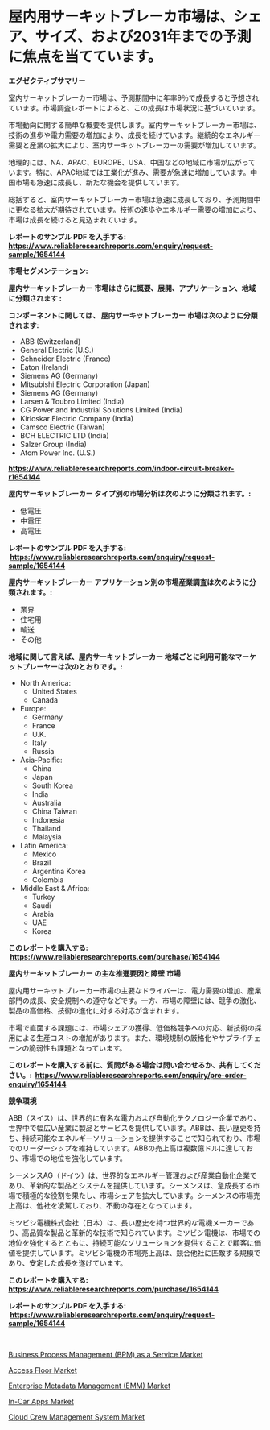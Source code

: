 <p><h1>屋内用サーキットブレーカ市場は、シェア、サイズ、および2031年までの予測に焦点を当てています。</h1></p><p><strong>エグゼクティブサマリー</strong></p>
<p><p>室内サーキットブレーカー市場は、予測期間中に年率9％で成長すると予想されています。市場調査レポートによると、この成長は市場状況に基づいています。</p><p>市場動向に関する簡単な概要を提供します。室内サーキットブレーカー市場は、技術の進歩や電力需要の増加により、成長を続けています。継続的なエネルギー需要と産業の拡大により、室内サーキットブレーカーの需要が増加しています。</p><p>地理的には、NA、APAC、EUROPE、USA、中国などの地域に市場が広がっています。特に、APAC地域では工業化が進み、需要が急速に増加しています。中国市場も急速に成長し、新たな機会を提供しています。</p><p>総括すると、室内サーキットブレーカー市場は急速に成長しており、予測期間中に更なる拡大が期待されています。技術の進歩やエネルギー需要の増加により、市場は成長を続けると見込まれています。</p></p>
<p><strong>レポートのサンプル PDF を入手する: <a href="https://www.reliableresearchreports.com/enquiry/request-sample/1654144">https://www.reliableresearchreports.com/enquiry/request-sample/1654144</a></strong></p>
<p><strong>市場セグメンテーション:</strong></p>
<p><strong> 屋内サーキットブレーカー 市場はさらに概要、展開、アプリケーション、地域に分類されます :</strong></p>
<p><strong>コンポーネントに関しては、 屋内サーキットブレーカー 市場は次のように分類されます: &nbsp;</strong></p>
<p><ul><li>ABB (Switzerland)</li><li>General Electric (U.S.)</li><li>Schneider Electric (France)</li><li>Eaton (Ireland)</li><li>Siemens AG (Germany)</li><li>Mitsubishi Electric Corporation (Japan)</li><li>Siemens AG (Germany)</li><li>Larsen & Toubro Limited (India)</li><li>CG Power and Industrial Solutions Limited (India)</li><li>Kirloskar Electric Company (India)</li><li>Camsco Electric (Taiwan)</li><li>BCH ELECTRIC LTD (India)</li><li>Salzer Group (India)</li><li>Atom Power Inc. (U.S.)</li></ul></p>
<p><strong><a href="https://www.reliableresearchreports.com/indoor-circuit-breaker-r1654144">https://www.reliableresearchreports.com/indoor-circuit-breaker-r1654144</a></strong></p>
<p><strong> 屋内サーキットブレーカー タイプ別の市場分析は次のように分類されます。:</strong></p>
<p><ul><li>低電圧</li><li>中電圧</li><li>高電圧</li></ul></p>
<p><strong>レポートのサンプル PDF を入手する: &nbsp;<a href="https://www.reliableresearchreports.com/enquiry/request-sample/1654144">https://www.reliableresearchreports.com/enquiry/request-sample/1654144</a></strong></p>
<p><strong> 屋内サーキットブレーカー アプリケーション別の市場産業調査は次のように分類されます。:</strong></p>
<p><ul><li>業界</li><li>住宅用</li><li>輸送</li><li>その他</li></ul></p>
<p><strong>地域に関して言えば、屋内サーキットブレーカー 地域ごとに利用可能なマーケットプレーヤーは次のとおりです。:</strong></p>
<p><ul>
    <li>
        North America:
        <ul>
            <li>United States</li>
            <li>Canada</li>
        </ul>
    </li>
    <li>
        Europe:
        <ul>
            <li>Germany</li>
            <li>France</li>
            <li>U.K.</li>
            <li>Italy</li>
            <li>Russia</li>
        </ul>
    </li>
    <li>
        Asia-Pacific:
        <ul>
            <li>China</li>
            <li>Japan</li>
            <li>South Korea</li>
            <li>India</li>
            <li>Australia</li>
            <li>China Taiwan</li>
            <li>Indonesia</li>
            <li>Thailand</li>
            <li>Malaysia</li>
        </ul>
    </li>
    <li>
        Latin America:
        <ul>
            <li>Mexico</li>
            <li>Brazil</li>
            <li>Argentina Korea</li>
            <li>Colombia</li>
        </ul>
    </li>
    <li>
        Middle East & Africa:
        <ul>
            <li>Turkey</li>
            <li>Saudi</li>
            <li>Arabia</li>
            <li>UAE</li>
            <li>Korea</li>
        </ul>
    </li>
    </ul></p>
<p><strong>このレポートを購入する: &nbsp;<a href="https://www.reliableresearchreports.com/purchase/1654144">https://www.reliableresearchreports.com/purchase/1654144</a></strong></p>
<p><strong>屋内サーキットブレーカー の主な推進要因と障壁 市場</strong></p>
<p><p>屋内用サーキットブレーカー市場の主要なドライバーは、電力需要の増加、産業部門の成長、安全規制への遵守などです。一方、市場の障壁には、競争の激化、製品の高価格、技術の進化に対する対応が含まれます。</p><p>市場で直面する課題には、市場シェアの獲得、低価格競争への対応、新技術の採用による生産コストの増加があります。また、環境規制の厳格化やサプライチェーンの脆弱性も課題となっています。</p></p>
<p><strong>このレポートを購入する前に、質問がある場合は問い合わせるか、共有してください。:&nbsp; <a href="https://www.reliableresearchreports.com/enquiry/pre-order-enquiry/1654144">https://www.reliableresearchreports.com/enquiry/pre-order-enquiry/1654144</a></strong></p>
<p><strong>競争環境</strong></p>
<p><p>ABB（スイス）は、世界的に有名な電力および自動化テクノロジー企業であり、世界中で幅広い産業に製品とサービスを提供しています。ABBは、長い歴史を持ち、持続可能なエネルギーソリューションを提供することで知られており、市場でのリーダーシップを維持しています。ABBの売上高は複数億ドルに達しており、市場での地位を強化しています。</p><p>シーメンスAG（ドイツ）は、世界的なエネルギー管理および産業自動化企業であり、革新的な製品とシステムを提供しています。シーメンスは、急成長する市場で積極的な役割を果たし、市場シェアを拡大しています。シーメンスの市場売上高は、他社を凌駕しており、不動の存在となっています。</p><p>ミツビシ電機株式会社（日本）は、長い歴史を持つ世界的な電機メーカーであり、高品質な製品と革新的な技術で知られています。ミツビシ電機は、市場での地位を強化するとともに、持続可能なソリューションを提供することで顧客に価値を提供しています。ミツビシ電機の市場売上高は、競合他社に匹敵する規模であり、安定した成長を遂げています。</p></p>
<p><strong>このレポートを購入する: &nbsp; <a href="https://www.reliableresearchreports.com/purchase/1654144">https://www.reliableresearchreports.com/purchase/1654144</a></strong></p>
<p><strong>レポートのサンプル PDF を入手する: &nbsp;<a href="https://www.reliableresearchreports.com/enquiry/request-sample/1654144">https://www.reliableresearchreports.com/enquiry/request-sample/1654144</a></strong><strong></strong></p>
<p>&nbsp;</p>
<p><p><a href="https://www.linkedin.com/pulse/business-process-management-bpm-service-market-key-successful-3bt1e?trackingId=b9YDZkgT9qh3gG6GUtbofg%3D%3D">Business Process Management (BPM) as a Service Market</a></p><p><a href="https://issuu.com/reportprime-2/docs/access-floor-market-size-2030.pptx">Access Floor Market</a></p><p><a href="https://github.com/lataunyatinikmelvin59ilbd0dv/Market-Research-Report-List-2/blob/main/enterprise-metadata-management-emm-market.md">Enterprise Metadata Management (EMM) Market</a></p><p><a href="https://www.linkedin.com/pulse/in-car-apps-market-size-cagr-trends-2024-2030-ora-marketing-kruxe?trackingId=k8aQ%2Fgyg7TN5URHjAeXbTA%3D%3D">In-Car Apps Market</a></p><p><a href="https://github.com/arionmp/Market-Research-Report-List-3/blob/main/cloud-crew-management-system-market.md">Cloud Crew Management System Market</a></p></p>